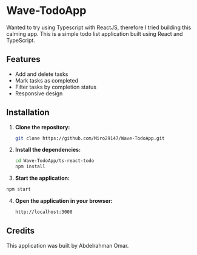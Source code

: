 # Wave-TodoApp
Wanted to try using Typescript with ReactJS, therefore I tried building this calming app. This is a simple todo list application built using React and TypeScript.

## Features
* Add and delete tasks
* Mark tasks as completed
* Filter tasks by completion status
* Responsive design

## Installation

1. **Clone the repository:**

   ```bash
   git clone https://github.com/Miro29147/Wave-TodoApp.git
   ```

2. **Install the dependencies:**

   ```bash
   cd Wave-TodoApp/ts-react-todo
   npm install
   ```
   
 3. **Start the application:**

   ```bash
   npm start
   ```
   
4. **Open the application in your browser:**

   ```bash
   http://localhost:3000
   ```
   
## Credits
This application was built by Abdelrahman Omar.
